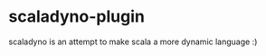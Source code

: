 scaladyno-plugin
================

scaladyno is an attempt to make scala a more dynamic language :)
